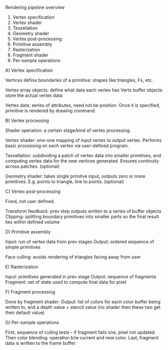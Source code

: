 Rendering pipeline overview

1. Vertex specification
2. Vertex shader
3. Tessellation
4. Geometry shader
5. Vertex post-processing
6. Primitive assembly
7. Rasterization
8. Fragment shader
9. Per-sample operations

A) Vertex specification

Vertices define boundaries of a primitive: shapes like triangles, Fs, etc.

Vertex array objects: define what data each vertex has
Vertx buffer objects: store the actual vertex data

Vertex data: series of attributes, need not be position. 
Once it is specified, primitive is rendered by drawing command.

B) Vertex processing

Shader operation: a certain stage/kind of vertex processing. 

Vertex shader: one-one mapping of input vertex to output vertex. 
Performs basic processing on each vertex via user-defined program.

Tessellation: subdividing a patch of vertex data into smaller primitives, 
and computing vertex data for the new vertices generated. 
Ensures continuity across patches. (optional)

Geometry shader: takes single primitve input, outputs zero or more primitives. 
E.g. points to triangle, line to points. (optional)

C) Vertex post-processing

Fixed, not user defined.

Transform feedback: prev step outputs written to a series of buffer objects
Clipping: splitting boundary primitives into smaller parts so the final result lies within defined volume

D) Primitive assembly

Input: run of vertex data from prev stages
Output: ordered sequence of simple primitives

Face culling: avoids rendering of triangles facing away from user

E) Rasterization

Input: primitives generated in prev stage
Output: sequence of fragments 
Fragment: set of state used to compute final data for pixel

F) Fragment processing

Done by fragment shader.
Output: list of colors for each color buffer being written to, 
and a depth value + stencil value 
(no shader then these two get their default value)

G) Per-sample operations

First, sequence of culling tests - if fragment fails one, pixel not updated.
Then color blending: operation b/w current and new color.
Last, fragment data is written to the frame buffer.
